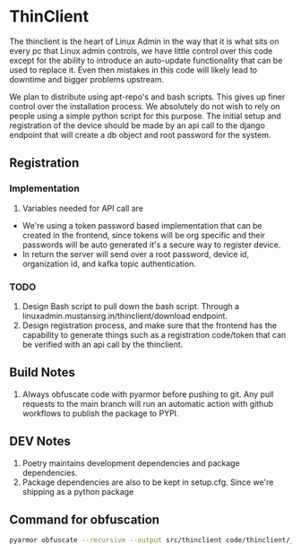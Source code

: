# ThinClient
The thinclient is the heart of Linux Admin in the way that it is what sits on every pc that Linux admin controls, we have little control over this code except for the ability to introduce an auto-update functionality that can be used to replace it. Even then mistakes in this code will likely lead to downtime and bigger problems upstream. 

We plan to distribute using apt-repo's and bash scripts. This gives up finer control over the installation process. We absolutely do not wish to rely on people using a simple python script for this purpose. The initial setup and registration of the device should be made by an api call to the django endpoint that will create a db object and root password for the  system.

## Registration

### Implementation
1. Variables needed for API call are
- We're using a token password based implementation that can be created in the frontend, since tokens will be org specific
and their passwords will be auto generated it's a secure way to register device. 
- In return the server will send over a root password, device id, organization id, and kafka topic authentication.


### TODO
1. Design Bash script to pull down the bash script. Through a linuxadmin.mustansirg.in/thinclient/download endpoint. 
2. Design registration process, and make sure that the frontend has the capability to generate things such as a registration code/token that can be verified with an api call by the thinclient. 

## Build Notes
1. Always obfuscate code with pyarmor before pushing to git. Any pull requests to the main branch will run an automatic action with github workflows to publish the package to PYPI.

## DEV Notes
1. Poetry maintains development dependencies and package dependencies. 
2. Package dependencies are also to be kept in setup.cfg. Since we're shipping as a python package

## Command for obfuscation
```bash
pyarmor obfuscate --recursive --output src/thinclient code/thinclient/__init__.py
```
